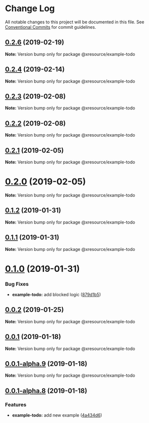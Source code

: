 # Change Log

All notable changes to this project will be documented in this file.
See [Conventional Commits](https://conventionalcommits.org) for commit guidelines.

## [0.2.6](https://github.com/pedronauck/xresource/compare/v0.2.5...v0.2.6) (2019-02-19)

**Note:** Version bump only for package @xresource/example-todo





## [0.2.4](https://github.com/pedronauck/xresource/compare/v0.2.3...v0.2.4) (2019-02-14)

**Note:** Version bump only for package @xresource/example-todo





## [0.2.3](https://github.com/pedronauck/xresource/compare/v0.2.2...v0.2.3) (2019-02-08)

**Note:** Version bump only for package @xresource/example-todo





## [0.2.2](https://github.com/pedronauck/xresource/compare/v0.2.1...v0.2.2) (2019-02-08)

**Note:** Version bump only for package @xresource/example-todo





## [0.2.1](https://github.com/pedronauck/xresource/compare/v0.2.0...v0.2.1) (2019-02-05)

**Note:** Version bump only for package @xresource/example-todo





# [0.2.0](https://github.com/pedronauck/xresource/compare/v0.1.2...v0.2.0) (2019-02-05)

**Note:** Version bump only for package @xresource/example-todo





## [0.1.2](https://github.com/pedronauck/xresource/compare/v0.1.1...v0.1.2) (2019-01-31)

**Note:** Version bump only for package @xresource/example-todo





## [0.1.1](https://github.com/pedronauck/xresource/compare/v0.1.0...v0.1.1) (2019-01-31)

**Note:** Version bump only for package @xresource/example-todo





# [0.1.0](https://github.com/pedronauck/xresource/compare/v0.0.2...v0.1.0) (2019-01-31)


### Bug Fixes

* **example-todo:** add blocked logic ([879d1b5](https://github.com/pedronauck/xresource/commit/879d1b5))





## [0.0.2](https://github.com/pedronauck/xresource/compare/v0.0.1...v0.0.2) (2019-01-25)

**Note:** Version bump only for package @xresource/example-todo





## [0.0.1](https://github.com/pedronauck/xresource/compare/v0.0.1-alpha.9...v0.0.1) (2019-01-18)

**Note:** Version bump only for package @xresource/example-todo





## [0.0.1-alpha.9](https://github.com/pedronauck/xresource/compare/v0.0.1-alpha.8...v0.0.1-alpha.9) (2019-01-18)

**Note:** Version bump only for package @xresource/example-todo





## [0.0.1-alpha.8](https://github.com/pedronauck/xresource/compare/v0.0.1-alpha.7...v0.0.1-alpha.8) (2019-01-18)


### Features

* **example-todo:** add new example ([4a434d6](https://github.com/pedronauck/xresource/commit/4a434d6))
